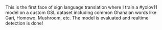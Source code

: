 This is the first face of sign language translation where I train a #yolov11 model on a custom GSL dataset including common Ghanaian words like Gari, Homowo, Mushroom, etc. 
The model is evaluated and realtime detection is done!
